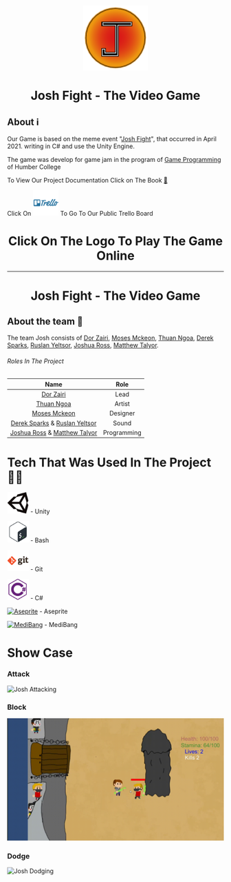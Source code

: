 

<p align="center">
<a href="https://ckrcok.github.io/JOSH-FIGHT-THE-VIDEO-GAME/">
  <img src="https://raw.githubusercontent.com/Ckrcok/JOSH-FIGHT-THE-VIDEO-GAME/main/Assets/Sprites/Josh%20Fight%20One%20Up%20v1.png" width="150" title="hover text">
  </a>
</p>
<h1 align="center">Josh Fight - The Video Game</h1>


## About :information_source:
Our Game is based on the meme event "<a href="https://en.wikipedia.org/wiki/Josh_fight">Josh Fight</a>", that occurred in April 2021. writing in C# and use the Unity Engine.

The game was develop for game jam in the program of <a href="https://mediaarts.humber.ca/programs/game-programming.html">Game Programming</a> of Humber College



To View Our Project Documentation Click on The Book <a href ="https://docs.google.com/document/d/1-xEH_DGoglEEbAaSQ8y95tqK2gbJKjUk6SJT4-Sk64w/edit?usp=sharing"> :open_book:</a>

Click On <code><a href="https://trello.com/b/Ngn0n74r/josh-fight-the-video-game"><img src="https://github.com/devicons/devicon/blob/master/icons/trello/trello-plain-wordmark.svg" alt="trello board" width="60" height="60"/></a></code> To Go To Our Public Trello Board


<h1 align="center">
Click On The Logo To Play The Game Online
</h1>
<hr>
<h1 align="center">Josh Fight - The Video Game</h1>

## About the team :star2:

The team Josh consists of <a href="https://www.linkedin.com/in/dorz/">Dor Zairi</a>, <a href="https://www.linkedin.com/in/moses-mckeon-90212a221/">Moses Mckeon</a>, <a href="">Thuan Ngoa</a>, <a href="">Derek Sparks</a>, <a href="">Ruslan Yeltsor</a>, <a href="https://www.linkedin.com/in/joshua-ross-a168a41b3/">Joshua Ross</a>, <a href="">Matthew Talyor</a>.

###### Roles In The Project

| Name        | Role           |
| :-------------: |:-------------:|
|  <a href="https://www.linkedin.com/in/dorz/">Dor Zairi</a>   | Lead |
| <a href="">Thuan Ngoa</a>     | Artist      |
| <a href="https://www.linkedin.com/in/moses-mckeon-90212a221/">Moses Mckeon</a> | Designer      |
| <a href="">Derek Sparks</a> & <a href="">Ruslan Yeltsor</a>  | Sound      |
| <a href="https://www.linkedin.com/in/joshua-ross-a168a41b3/">Joshua Ross</a> & <a href="">Matthew Talyor</a>  | Programming      |


# Tech That Was Used In The Project 👩‍💻


<a align="center" href="https://en.wikipedia.org/wiki/Unity_(game_engine)"><img src="https://github.com/devicons/devicon/blob/master/icons/unity/unity-original.svg" alt="Unity" width="50" height="50"/></a> - Unity


<a href="https://en.wikipedia.org/wiki/Bash_(Unix_shell)"><img src="https://github.com/devicons/devicon/blob/master/icons/bash/bash-original.svg" alt="Bash" width="50" height="50"/></a> - Bash

<a href="https://en.wikipedia.org/wiki/Git"><img src="https://github.com/devicons/devicon/blob/master/icons/git/git-original-wordmark.svg" alt="Git" width="50" height="50"/></a> - Git

<a href="https://en.wikipedia.org/wiki/C_Sharp_(programming_language)"><img src="https://github.com/devicons/devicon/blob/master/icons/csharp/csharp-line.svg" alt="C#" width="50" height="50"/></a> - C#


<a href="https://es.wikipedia.org/wiki/Aseprite"><img src="https://pbs.twimg.com/profile_images/875731732389146624/-UznwnAx_400x400.jpg" alt="Aseprite" width="50" height="50"/></a> - Aseprite

<a href="https://medibangpaint.fandom.com/wiki/MediBang_Paint_Wikia"><img src="https://medibangpaint.com/favicon.ico" alt="MediBang" width="20" height="20"/></a> - MediBang


# Show Case

### Attack

![Josh Attacking](https://github.com/Ckrcok/JOSH-FIGHT-THE-VIDEO-GAME/blob/main/ShowCase/Attacking.gif)

### Block

![Josh Blocking](https://github.com/Ckrcok/JOSH-FIGHT-THE-VIDEO-GAME/blob/main/ShowCase/Blocking.gif)

### Dodge

![Josh Dodging](https://github.com/Ckrcok/JOSH-FIGHT-THE-VIDEO-GAME/blob/main/ShowCase/Dodging.gif)

